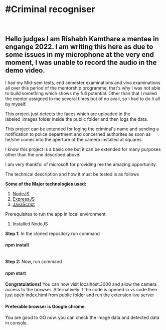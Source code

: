 <h1>#Criminal recogniser</h1> <br>
<h2>
Hello judges I am Rishabh Kamthare a mentee in engange 2022. 
I am writing this here as due to some issues in my microphone at the very end moment, I was unable to record the audio in the demo video.
</h2>

I had my Mid-sem tests, end semester examinations and viva examinations all over this period of the mentorship programme, that's why I was not able to build something which shows my full potential. Other than that I mailed the mentor assigned to me several times but of no avail, so I had to do it all by myself.

This project just detects the faces which are uploaded in the labeled_images folder inside the public folder and then logs the data.

This project can be extended for loging the criminal's name and sending a notification to police department and concerned authorites as soon as he/she comes into the aperture of the camera installed at squares.

I know this project is a basic one but it can be extended for many purposes other than the one described above.

I am very thankful of microsoft for providing me the amazing opportunity.

The technical description and how it must be tested is as follows

<b>Some of the Major technologies used:</b>
1. <a href="https://nodejs.org/" target="_blank">NodeJS</a>
2. <a href="https://expressjs.com/" target="_blank">ExpressJS</a>
3. <a href="https://javascript.info/" target="_blank">JavaScript</a>

Prerequisites to run the app in local environment
1. Installed NodeJS


<b>Step 1:</b>
In the cloned repository run command <h4> npm install</h4>
<br>
<b>Step 2:</b>
Now, run command <h4> npm start</h4>
<b>Congratulations!</b>
You can now visit localhost:3000 and allow the camera access to the browser. Alternatively if the code is opened in vs code then just open index.html from public folder and run the extension live server <h4>Preferable browser is Google chrome</h4>
You are good to GO now. you can check the image data and detected data in console.




